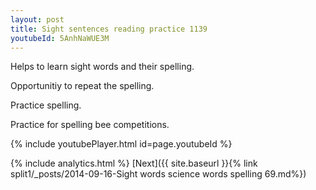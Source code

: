 ```yaml
---
layout: post
title: Sight sentences reading practice 1139
youtubeId: 5AnhNaWUE3M
---
```

 
 
Helps to learn sight words and their spelling.

Opportunitiy to repeat the spelling. 

Practice spelling. 
 
Practice for spelling bee competitions. 
 
{% include youtubePlayer.html id=page.youtubeId %}
 
 
{% include analytics.html %} 
[Next]({{ site.baseurl }}{% link  split1/_posts/2014-09-16-Sight words science words spelling 69.md%})
 
